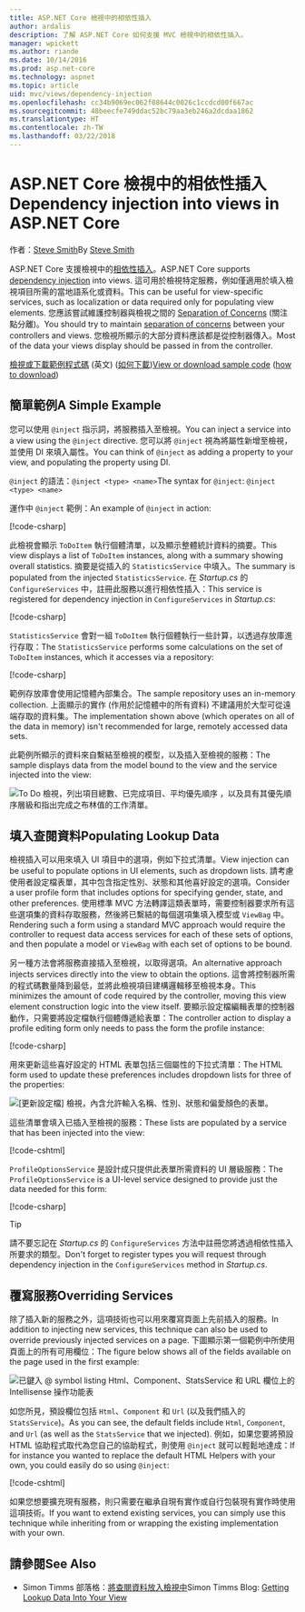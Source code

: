 ```yaml
---
title: ASP.NET Core 檢視中的相依性插入
author: ardalis
description: 了解 ASP.NET Core 如何支援 MVC 檢視中的相依性插入。
manager: wpickett
ms.author: riande
ms.date: 10/14/2016
ms.prod: asp.net-core
ms.technology: aspnet
ms.topic: article
uid: mvc/views/dependency-injection
ms.openlocfilehash: cc34b9069ec062f08644c0026c1ccdcd00f667ac
ms.sourcegitcommit: 48beecfe749ddac52bc79aa3eb246a2dcdaa1862
ms.translationtype: HT
ms.contentlocale: zh-TW
ms.lasthandoff: 03/22/2018
---
```

# <a name="dependency-injection-into-views-in-aspnet-core"></a><span data-ttu-id="a9688-103">ASP.NET Core 檢視中的相依性插入</span><span class="sxs-lookup"><span data-stu-id="a9688-103">Dependency injection into views in ASP.NET Core</span></span>

<span data-ttu-id="a9688-104">作者：[Steve Smith](https://ardalis.com/)</span><span class="sxs-lookup"><span data-stu-id="a9688-104">By [Steve Smith](https://ardalis.com/)</span></span>

<span data-ttu-id="a9688-105">ASP.NET Core 支援檢視中的[相依性插入](xref:fundamentals/dependency-injection)。</span><span class="sxs-lookup"><span data-stu-id="a9688-105">ASP.NET Core supports [dependency injection](xref:fundamentals/dependency-injection) into views.</span></span> <span data-ttu-id="a9688-106">這可用於檢視特定服務，例如僅適用於填入檢視項目所需的當地語系化或資料。</span><span class="sxs-lookup"><span data-stu-id="a9688-106">This can be useful for view-specific services, such as localization or data required only for populating view elements.</span></span> <span data-ttu-id="a9688-107">您應該嘗試維護控制器與檢視之間的 [Separation of Concerns](http://deviq.com/separation-of-concerns/) (關注點分離)。</span><span class="sxs-lookup"><span data-stu-id="a9688-107">You should try to maintain [separation of concerns](http://deviq.com/separation-of-concerns/) between your controllers and views.</span></span> <span data-ttu-id="a9688-108">您檢視所顯示的大部分資料應該都是從控制器傳入。</span><span class="sxs-lookup"><span data-stu-id="a9688-108">Most of the data your views display should be passed in from the controller.</span></span>

<span data-ttu-id="a9688-109">[檢視或下載範例程式碼](https://github.com/aspnet/Docs/tree/master/aspnetcore/mvc/views/dependency-injection/sample) \(英文\) ([如何下載](xref:tutorials/index#how-to-download-a-sample))</span><span class="sxs-lookup"><span data-stu-id="a9688-109">[View or download sample code](https://github.com/aspnet/Docs/tree/master/aspnetcore/mvc/views/dependency-injection/sample) ([how to download](xref:tutorials/index#how-to-download-a-sample))</span></span>

## <a name="a-simple-example"></a><span data-ttu-id="a9688-110">簡單範例</span><span class="sxs-lookup"><span data-stu-id="a9688-110">A Simple Example</span></span>

<span data-ttu-id="a9688-111">您可以使用 `@inject` 指示詞，將服務插入至檢視。</span><span class="sxs-lookup"><span data-stu-id="a9688-111">You can inject a service into a view using the `@inject` directive.</span></span> <span data-ttu-id="a9688-112">您可以將 `@inject` 視為將屬性新增至檢視，並使用 DI 來填入屬性。</span><span class="sxs-lookup"><span data-stu-id="a9688-112">You can think of `@inject` as adding a property to your view, and populating the property using DI.</span></span>

<span data-ttu-id="a9688-113">`@inject` 的語法：`@inject <type> <name>`</span><span class="sxs-lookup"><span data-stu-id="a9688-113">The syntax for `@inject`: `@inject <type> <name>`</span></span>

<span data-ttu-id="a9688-114">運作中 `@inject` 範例：</span><span class="sxs-lookup"><span data-stu-id="a9688-114">An example of `@inject` in action:</span></span>

[!code-csharp[](../../mvc/views/dependency-injection/sample/src/ViewInjectSample/Views/ToDo/Index.cshtml?highlight=4,5,15,16,17)]

<span data-ttu-id="a9688-115">此檢視會顯示 `ToDoItem` 執行個體清單，以及顯示整體統計資料的摘要。</span><span class="sxs-lookup"><span data-stu-id="a9688-115">This view displays a list of `ToDoItem` instances, along with a summary showing overall statistics.</span></span> <span data-ttu-id="a9688-116">摘要是從插入的 `StatisticsService` 中填入。</span><span class="sxs-lookup"><span data-stu-id="a9688-116">The summary is populated from the injected `StatisticsService`.</span></span> <span data-ttu-id="a9688-117">在 *Startup.cs* 的 `ConfigureServices` 中，註冊此服務以進行相依性插入：</span><span class="sxs-lookup"><span data-stu-id="a9688-117">This service is registered for dependency injection in `ConfigureServices` in *Startup.cs*:</span></span>

[!code-csharp[](../../mvc/views/dependency-injection/sample/src/ViewInjectSample/Startup.cs?highlight=6,7&range=15-22)]

<span data-ttu-id="a9688-118">`StatisticsService` 會對一組 `ToDoItem` 執行個體執行一些計算，以透過存放庫進行存取：</span><span class="sxs-lookup"><span data-stu-id="a9688-118">The `StatisticsService` performs some calculations on the set of `ToDoItem` instances, which it accesses via a repository:</span></span>

[!code-csharp[](../../mvc/views/dependency-injection/sample/src/ViewInjectSample/Model/Services/StatisticsService.cs?highlight=15,20,25)]

<span data-ttu-id="a9688-119">範例存放庫會使用記憶體內部集合。</span><span class="sxs-lookup"><span data-stu-id="a9688-119">The sample repository uses an in-memory collection.</span></span> <span data-ttu-id="a9688-120">上面顯示的實作 (作用於記憶體中的所有資料) 不建議用於大型可從遠端存取的資料集。</span><span class="sxs-lookup"><span data-stu-id="a9688-120">The implementation shown above (which operates on all of the data in memory) isn't recommended for large, remotely accessed data sets.</span></span>

<span data-ttu-id="a9688-121">此範例所顯示的資料來自繫結至檢視的模型，以及插入至檢視的服務：</span><span class="sxs-lookup"><span data-stu-id="a9688-121">The sample displays data from the model bound to the view and the service injected into the view:</span></span>

![To Do 檢視，列出項目總數、已完成項目、平均優先順序 ，以及具有其優先順序層級和指出完成之布林值的工作清單。](dependency-injection/_static/screenshot.png)

## <a name="populating-lookup-data"></a><span data-ttu-id="a9688-123">填入查閱資料</span><span class="sxs-lookup"><span data-stu-id="a9688-123">Populating Lookup Data</span></span>

<span data-ttu-id="a9688-124">檢視插入可以用來填入 UI 項目中的選項，例如下拉式清單。</span><span class="sxs-lookup"><span data-stu-id="a9688-124">View injection can be useful to populate options in UI elements, such as dropdown lists.</span></span> <span data-ttu-id="a9688-125">請考慮使用者設定檔表單，其中包含指定性別、狀態和其他喜好設定的選項。</span><span class="sxs-lookup"><span data-stu-id="a9688-125">Consider a user profile form that includes options for specifying gender, state, and other preferences.</span></span> <span data-ttu-id="a9688-126">使用標準 MVC 方法轉譯這類表單時，需要控制器要求所有這些選項集的資料存取服務，然後將已繫結的每個選項集填入模型或 `ViewBag` 中。</span><span class="sxs-lookup"><span data-stu-id="a9688-126">Rendering such a form using a standard MVC approach would require the controller to request data access services for each of these sets of options, and then populate a model or `ViewBag` with each set of options to be bound.</span></span>

<span data-ttu-id="a9688-127">另一種方法會將服務直接插入至檢視，以取得選項。</span><span class="sxs-lookup"><span data-stu-id="a9688-127">An alternative approach injects services directly into the view to obtain the options.</span></span> <span data-ttu-id="a9688-128">這會將控制器所需的程式碼數量降到最低，並將此檢視項目建構邏輯移至檢視本身。</span><span class="sxs-lookup"><span data-stu-id="a9688-128">This minimizes the amount of code required by the controller, moving this view element construction logic into the view itself.</span></span> <span data-ttu-id="a9688-129">要顯示設定檔編輯表單的控制器動作，只需要將設定檔執行個體傳遞給表單：</span><span class="sxs-lookup"><span data-stu-id="a9688-129">The controller action to display a profile editing form only needs to pass the form the profile instance:</span></span>

[!code-csharp[](../../mvc/views/dependency-injection/sample/src/ViewInjectSample/Controllers/ProfileController.cs?highlight=9,19)]

<span data-ttu-id="a9688-130">用來更新這些喜好設定的 HTML 表單包括三個屬性的下拉式清單：</span><span class="sxs-lookup"><span data-stu-id="a9688-130">The HTML form used to update these preferences includes dropdown lists for three of the properties:</span></span>

![[更新設定檔] 檢視，內含允許輸入名稱、性別、狀態和偏愛顏色的表單。](dependency-injection/_static/updateprofile.png)

<span data-ttu-id="a9688-132">這些清單會填入已插入至檢視的服務：</span><span class="sxs-lookup"><span data-stu-id="a9688-132">These lists are populated by a service that has been injected into the view:</span></span>

[!code-cshtml[](../../mvc/views/dependency-injection/sample/src/ViewInjectSample/Views/Profile/Index.cshtml?highlight=4,16,17,21,22,26,27)]

<span data-ttu-id="a9688-133">`ProfileOptionsService` 是設計成只提供此表單所需資料的 UI 層級服務：</span><span class="sxs-lookup"><span data-stu-id="a9688-133">The `ProfileOptionsService` is a UI-level service designed to provide just the data needed for this form:</span></span>

[!code-csharp[](../../mvc/views/dependency-injection/sample/src/ViewInjectSample/Model/Services/ProfileOptionsService.cs?highlight=7,13,24)]

>[!TIP]
> <span data-ttu-id="a9688-134">請不要忘記在 *Startup.cs* 的 `ConfigureServices` 方法中註冊您將透過相依性插入所要求的類型。</span><span class="sxs-lookup"><span data-stu-id="a9688-134">Don't forget to register types you will request through dependency injection in the  `ConfigureServices` method in *Startup.cs*.</span></span>

## <a name="overriding-services"></a><span data-ttu-id="a9688-135">覆寫服務</span><span class="sxs-lookup"><span data-stu-id="a9688-135">Overriding Services</span></span>

<span data-ttu-id="a9688-136">除了插入新的服務之外，這項技術也可以用來覆寫頁面上先前插入的服務。</span><span class="sxs-lookup"><span data-stu-id="a9688-136">In addition to injecting new services, this technique can also be used to override previously injected services on a page.</span></span> <span data-ttu-id="a9688-137">下圖顯示第一個範例中所使用頁面上的所有可用欄位：</span><span class="sxs-lookup"><span data-stu-id="a9688-137">The figure below shows all of the fields available on the page used in the first example:</span></span>

![已鍵入 @ symbol listing Html、Component、StatsService 和 URL 欄位上的 Intellisense 操作功能表](dependency-injection/_static/razor-fields.png)

<span data-ttu-id="a9688-139">如您所見，預設欄位包括 `Html`、`Component` 和 `Url` (以及我們插入的 `StatsService`)。</span><span class="sxs-lookup"><span data-stu-id="a9688-139">As you can see, the default fields include `Html`, `Component`, and `Url` (as well as the `StatsService` that we injected).</span></span> <span data-ttu-id="a9688-140">例如，如果您要將預設 HTML 協助程式取代為您自己的協助程式，則使用 `@inject` 就可以輕鬆地達成：</span><span class="sxs-lookup"><span data-stu-id="a9688-140">If for instance you wanted to replace the default HTML Helpers with your own, you could easily do so using `@inject`:</span></span>

[!code-cshtml[](../../mvc/views/dependency-injection/sample/src/ViewInjectSample/Views/Helper/Index.cshtml?highlight=3,11)]

<span data-ttu-id="a9688-141">如果您想要擴充現有服務，則只需要在繼承自現有實作或自行包裝現有實作時使用這項技術。</span><span class="sxs-lookup"><span data-stu-id="a9688-141">If you want to extend existing services, you can simply use this technique while inheriting from or wrapping the existing implementation with your own.</span></span>

## <a name="see-also"></a><span data-ttu-id="a9688-142">請參閱</span><span class="sxs-lookup"><span data-stu-id="a9688-142">See Also</span></span>

* <span data-ttu-id="a9688-143">Simon Timms 部落格：[將查閱資料放入檢視中](http://blog.simontimms.com/2015/06/09/getting-lookup-data-into-you-view/)</span><span class="sxs-lookup"><span data-stu-id="a9688-143">Simon Timms Blog: [Getting Lookup Data Into Your View](http://blog.simontimms.com/2015/06/09/getting-lookup-data-into-you-view/)</span></span>
